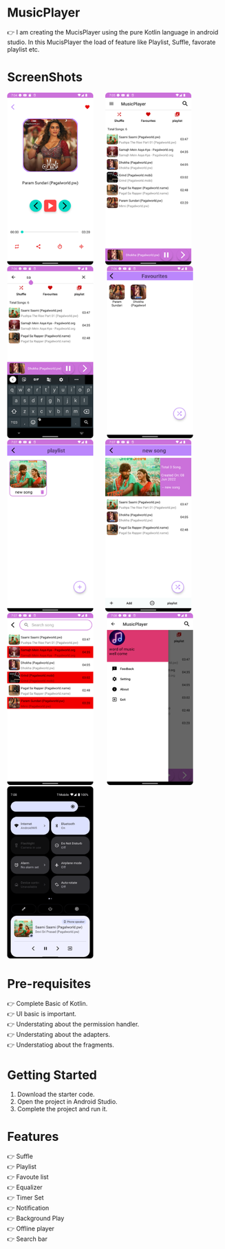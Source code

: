 # MusicPlayer

👉 I am creating the MucisPlayer using the pure Kotlin language in android studio. In this MucisPlayer the load of feature like Playlist, Suffle, 
     favorate playlist etc.
     
# ScreenShots

<img src='image/demo1.png' width='200' height='400'>&nbsp; &nbsp; &nbsp; &nbsp;<img src='image/demo2.png' width='200' height='400'> &nbsp; &nbsp; &nbsp; &nbsp;
<img src='image/demo3.png' width='200' height='400'> &nbsp; &nbsp; &nbsp; &nbsp;<img src='image/demo4.png' width='200' height='400'>
<br />
<img src='image/demo5.png' width='200' height='400'>&nbsp; &nbsp; &nbsp; &nbsp;<img src='image/demo6.png' width='200' height='400'> &nbsp; &nbsp; &nbsp; &nbsp;
<img src='image/demo7.png' width='200' height='400'> &nbsp; &nbsp; &nbsp; &nbsp;<img src='image/demo8.png' width='200' height='400'>
<br />
<img src='image/demo9.png' width='200' height='400'>


# Pre-requisites

👉 Complete Basic of Kotlin. <br />
👉 UI basic is important. <br />
👉 Understating about the permission handler.<br />
👉 Understating about the adapters.<br />
👉 Understatiog about the fragments.<br />


# Getting Started

1. Download the starter code.
2. Open the project in Android Studio.
3. Complete the project and run it.

# Features

👉 Suffle  <br />
👉 Playlist <br />
👉 Favoute list <br />
👉 Equalizer <br />
👉 Timer Set <br />
👉 Notification <br />
👉 Background Play <br />
👉 Offline player <br />
👉 Search bar 
